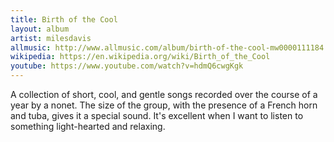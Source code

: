 ```yaml
---
title: Birth of the Cool
layout: album
artist: milesdavis
allmusic: http://www.allmusic.com/album/birth-of-the-cool-mw0000111184
wikipedia: https://en.wikipedia.org/wiki/Birth_of_the_Cool
youtube: https://www.youtube.com/watch?v=hdmQ6cwgKgk
---
```


A collection of short, cool, and gentle songs recorded over the course of a year by a nonet. The size of the group, with the presence of a French horn and tuba, gives it a special sound. It's excellent when I want to listen to something light-hearted and relaxing.
